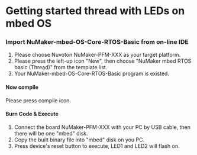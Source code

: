 # Getting started thread with LEDs on mbed OS


### Import NuMaker-mbed-OS-Core-RTOS-Basic from on-line IDE
1. Please choose Nuvoton NuMaker-PFM-XXX as your target platform.
2. Please press the left-up icon "New", then choose "NuMaker mbed RTOS basic (Thread)" from the template list.
3. Your NuMaker-mbed-OS-Core-RTOS-Basic program is existed.

#### Now compile
Please press compile icon.

#### Burn Code & Execute
1. Connect the board NuMaker-PFM-XXX with your PC by USB cable, then there will be one "mbed" disk.
2. Copy the built binary file into "mbed" disk on you PC.
3. Press device's reset button to execute, LED1 and LED2 will flash on.
   